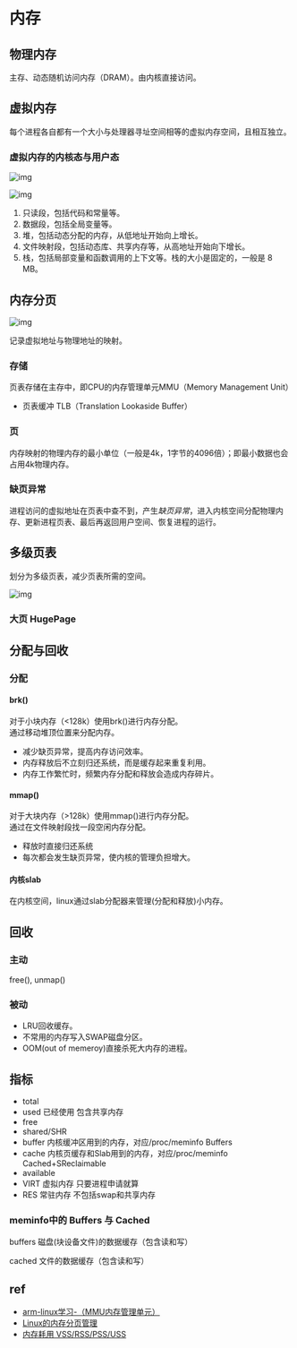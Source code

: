 # 内存

## 物理内存

主存、动态随机访问内存（DRAM）。由内核直接访问。

## 虚拟内存

每个进程各自都有一个大小与处理器寻址空间相等的虚拟内存空间，且相互独立。

### 虚拟内存的内核态与用户态

![img](res/linux-mem-virt.png)

![img](res/linux-mem-virt-space.png)

1. 只读段，包括代码和常量等。
2. 数据段，包括全局变量等。
3. 堆，包括动态分配的内存，从低地址开始向上增长。
4. 文件映射段，包括动态库、共享内存等，从高地址开始向下增长。
5. 栈，包括局部变量和函数调用的上下文等。栈的大小是固定的，一般是 8 MB。

## 内存分页

![img](res/linux-mem-map.png)

记录虚拟地址与物理地址的映射。

### 存储

页表存储在主存中，即CPU的内存管理单元MMU（Memory Management Unit）

- 页表缓冲 TLB（Translation Lookaside Buffer）

### 页

内存映射的物理内存的最小单位（一般是4k，1字节的4096倍）；即最小数据也会占用4k物理内存。

### 缺页异常

进程访问的虚拟地址在页表中查不到，产生*缺页异常*，进入内核空间分配物理内存、更新进程页表、最后再返回用户空间、恢复进程的运行。

## 多级页表

划分为多级页表，减少页表所需的空间。

![img](res/linux-mem-page-level.png)

### 大页 HugePage

## 分配与回收

### 分配

#### brk()

对于小块内存（<128k）使用brk()进行内存分配。  
通过移动堆顶位置来分配内存。

- 减少缺页异常，提高内存访问效率。
- 内存释放后不立刻归还系统，而是缓存起来重复利用。
- 内存工作繁忙时，频繁内存分配和释放会造成内存碎片。

#### mmap()

对于大块内存（>128k）使用mmap()进行内存分配。  
通过在文件映射段找一段空闲内存分配。

- 释放时直接归还系统
- 每次都会发生缺页异常，使内核的管理负担增大。

#### 内核slab

在内核空间，linux通过slab分配器来管理(分配和释放)小内存。

## 回收

### 主动

free(), unmap()

### 被动

- LRU回收缓存。
- 不常用的内存写入SWAP磁盘分区。
- OOM(out of memeroy)直接杀死大内存的进程。

## 指标

- total
- used 已经使用 包含共享内存
- free
- shared/SHR
- buffer 内核缓冲区用到的内存，对应/proc/meminfo Buffers
- cache 内核页缓存和Slab用到的内存，对应/proc/meminfo Cached+SReclaimable
- available
- VIRT 虚拟内存 只要进程申请就算
- RES 常驻内存 不包括swap和共享内存

### meminfo中的 Buffers 与 Cached

buffers 磁盘(块设备文件)的数据缓存（包含读和写）

cached 文件的数据缓存（包含读和写）
  
## ref

- [arm-linux学习-（MMU内存管理单元）](https://www.jianshu.com/p/abb4b5aeb83b)
- [Linux的内存分页管理](https://www.cnblogs.com/vamei/p/9329278.html)
- [内存耗用 VSS/RSS/PSS/USS](https://www.jianshu.com/p/3bab26d25d2e)
